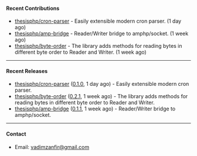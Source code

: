 #### Recent Contributions

- [thesisphp/cron-parser](https://github.com/thesisphp/cron-parser) - Easily extensible modern cron parser. (1 day ago)
- [thesisphp/amp-bridge](https://github.com/thesisphp/amp-bridge) - Reader/Writer bridge to amphp/socket. (1 week ago)
- [thesisphp/byte-order](https://github.com/thesisphp/byte-order) - The library adds methods for reading bytes in different byte order to Reader and Writer. (1 week ago)

---

#### Recent Releases

- [thesisphp/cron-parser](https://github.com/thesisphp/cron-parser) ([0.1.0](https://github.com/thesisphp/cron-parser/releases/tag/0.1.0), 1 day ago) - Easily extensible modern cron parser.
- [thesisphp/byte-order](https://github.com/thesisphp/byte-order) ([0.2.1](https://github.com/thesisphp/byte-order/releases/tag/0.2.1), 1 week ago) - The library adds methods for reading bytes in different byte order to Reader and Writer.
- [thesisphp/amp-bridge](https://github.com/thesisphp/amp-bridge) ([0.1.1](https://github.com/thesisphp/amp-bridge/releases/tag/0.1.1), 1 week ago) - Reader/Writer bridge to amphp/socket.

---

#### Contact

- Email: [vadimzanfir@gmail.com](mailto://vadimzanfir@gmail.com)
